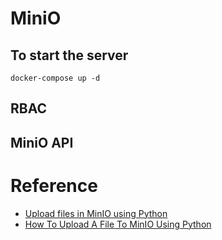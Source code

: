 # MiniO

## To start the server

```
docker-compose up -d
```

## RBAC

## MiniO API


# Reference

- [Upload files in MinIO using Python](https://medium.com/featurepreneur/upload-files-in-minio-using-python-4f987f902076)
- [How To Upload A File To MinIO Using Python](https://www.youtube.com/watch?v=To0nHxt0osI)
